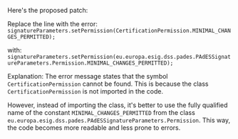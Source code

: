 Here's the proposed patch:

Replace the line with the error:
`signatureParameters.setPermission(CertificationPermission.MINIMAL_CHANGES_PERMITTED);`

with:
`signatureParameters.setPermission(eu.europa.esig.dss.pades.PAdESSignatureParameters.Permission.MINIMAL_CHANGES_PERMITTED);`

Explanation:
The error message states that the symbol `CertificationPermission` cannot be found. This is because the class `CertificationPermission` is not imported in the code.

However, instead of importing the class, it's better to use the fully qualified name of the constant `MINIMAL_CHANGES_PERMITTED` from the class `eu.europa.esig.dss.pades.PAdESSignatureParameters.Permission`. This way, the code becomes more readable and less prone to errors.